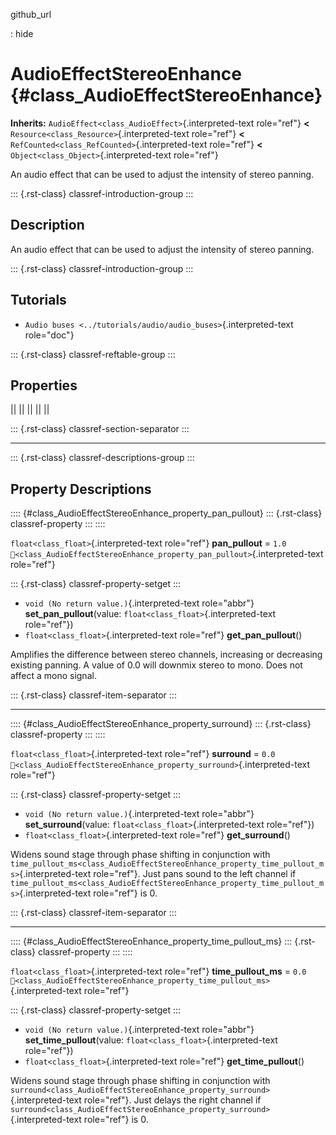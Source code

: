 github_url

:   hide

# AudioEffectStereoEnhance {#class_AudioEffectStereoEnhance}

**Inherits:** `AudioEffect<class_AudioEffect>`{.interpreted-text
role="ref"} **\<** `Resource<class_Resource>`{.interpreted-text
role="ref"} **\<** `RefCounted<class_RefCounted>`{.interpreted-text
role="ref"} **\<** `Object<class_Object>`{.interpreted-text role="ref"}

An audio effect that can be used to adjust the intensity of stereo
panning.

::: {.rst-class}
classref-introduction-group
:::

## Description

An audio effect that can be used to adjust the intensity of stereo
panning.

::: {.rst-class}
classref-introduction-group
:::

## Tutorials

- `Audio buses <../tutorials/audio/audio_buses>`{.interpreted-text
  role="doc"}

::: {.rst-class}
classref-reftable-group
:::

## Properties

||
||
||
||
||

::: {.rst-class}
classref-section-separator
:::

------------------------------------------------------------------------

::: {.rst-class}
classref-descriptions-group
:::

## Property Descriptions

:::: {#class_AudioEffectStereoEnhance_property_pan_pullout}
::: {.rst-class}
classref-property
:::
::::

`float<class_float>`{.interpreted-text role="ref"} **pan_pullout** =
`1.0`
`🔗<class_AudioEffectStereoEnhance_property_pan_pullout>`{.interpreted-text
role="ref"}

::: {.rst-class}
classref-property-setget
:::

- `void (No return value.)`{.interpreted-text role="abbr"}
  **set_pan_pullout**(value: `float<class_float>`{.interpreted-text
  role="ref"})
- `float<class_float>`{.interpreted-text role="ref"}
  **get_pan_pullout**()

Amplifies the difference between stereo channels, increasing or
decreasing existing panning. A value of 0.0 will downmix stereo to mono.
Does not affect a mono signal.

::: {.rst-class}
classref-item-separator
:::

------------------------------------------------------------------------

:::: {#class_AudioEffectStereoEnhance_property_surround}
::: {.rst-class}
classref-property
:::
::::

`float<class_float>`{.interpreted-text role="ref"} **surround** = `0.0`
`🔗<class_AudioEffectStereoEnhance_property_surround>`{.interpreted-text
role="ref"}

::: {.rst-class}
classref-property-setget
:::

- `void (No return value.)`{.interpreted-text role="abbr"}
  **set_surround**(value: `float<class_float>`{.interpreted-text
  role="ref"})
- `float<class_float>`{.interpreted-text role="ref"} **get_surround**()

Widens sound stage through phase shifting in conjunction with
`time_pullout_ms<class_AudioEffectStereoEnhance_property_time_pullout_ms>`{.interpreted-text
role="ref"}. Just pans sound to the left channel if
`time_pullout_ms<class_AudioEffectStereoEnhance_property_time_pullout_ms>`{.interpreted-text
role="ref"} is 0.

::: {.rst-class}
classref-item-separator
:::

------------------------------------------------------------------------

:::: {#class_AudioEffectStereoEnhance_property_time_pullout_ms}
::: {.rst-class}
classref-property
:::
::::

`float<class_float>`{.interpreted-text role="ref"} **time_pullout_ms** =
`0.0`
`🔗<class_AudioEffectStereoEnhance_property_time_pullout_ms>`{.interpreted-text
role="ref"}

::: {.rst-class}
classref-property-setget
:::

- `void (No return value.)`{.interpreted-text role="abbr"}
  **set_time_pullout**(value: `float<class_float>`{.interpreted-text
  role="ref"})
- `float<class_float>`{.interpreted-text role="ref"}
  **get_time_pullout**()

Widens sound stage through phase shifting in conjunction with
`surround<class_AudioEffectStereoEnhance_property_surround>`{.interpreted-text
role="ref"}. Just delays the right channel if
`surround<class_AudioEffectStereoEnhance_property_surround>`{.interpreted-text
role="ref"} is 0.
